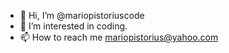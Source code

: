 - 👋 Hi, I’m @mariopistoriuscode
- 👀 I’m interested in coding.
- 📫 How to reach me mariopistorius@yahoo.com
